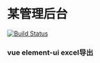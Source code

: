 # 某管理后台

[![Build Status](https://travis-ci.org/sampsonli/mystore.svg?branch=master)](https://travis-ci.org/sampsonli/mystore)
### vue element-ui  excel导出 
